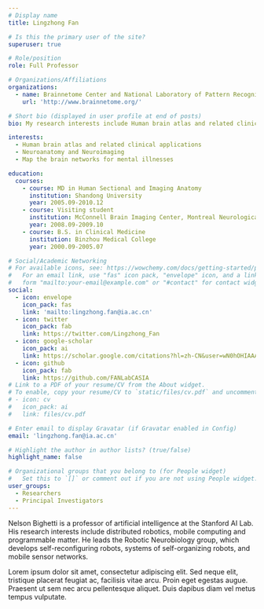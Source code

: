 ```yaml
---
# Display name
title: Lingzhong Fan

# Is this the primary user of the site?
superuser: true

# Role/position
role: Full Professor

# Organizations/Affiliations
organizations:
  - name: Brainnetome Center and National Laboratory of Pattern Recognition, Institute of Automation, the Chinese Academy of Sciences
    url: 'http://www.brainnetome.org/'

# Short bio (displayed in user profile at end of posts)
bio: My research interests include Human brain atlas and related clinical applications.

interests:
  - Human brain atlas and related clinical applications
  - Neuroanatomy and Neuroimaging
  - Map the brain networks for mental illnesses

education:
  courses:
    - course: MD in Human Sectional and Imaging Anatomy
      institution: Shandong University
      year: 2005.09-2010.12
    - course: Visiting student
      institution: McConnell Brain Imaging Center, Montreal Neurological Institute, McGill university  
      year: 2008.09-2009.10
    - course: B.S. in Clinical Medicine
      institution: Binzhou Medical College
      year: 2000.09-2005.07

# Social/Academic Networking
# For available icons, see: https://wowchemy.com/docs/getting-started/page-builder/#icons
#   For an email link, use "fas" icon pack, "envelope" icon, and a link in the
#   form "mailto:your-email@example.com" or "#contact" for contact widget.
social:
  - icon: envelope
    icon_pack: fas
    link: 'mailto:lingzhong.fan@ia.ac.cn'
  - icon: twitter
    icon_pack: fab
    link: https://twitter.com/Lingzhong_Fan
  - icon: google-scholar
    icon_pack: ai
    link: https://scholar.google.com/citations?hl=zh-CN&user=wN0hOHIAAAAJ
  - icon: github
    icon_pack: fab
    link: https://github.com/FANLabCASIA
# Link to a PDF of your resume/CV from the About widget.
# To enable, copy your resume/CV to `static/files/cv.pdf` and uncomment the lines below.
# - icon: cv
#   icon_pack: ai
#   link: files/cv.pdf

# Enter email to display Gravatar (if Gravatar enabled in Config)
email: 'lingzhong.fan@ia.ac.cn'

# Highlight the author in author lists? (true/false)
highlight_name: false

# Organizational groups that you belong to (for People widget)
#   Set this to `[]` or comment out if you are not using People widget.
user_groups:
  - Researchers
  - Principal Investigators
---
```


Nelson Bighetti is a professor of artificial intelligence at the Stanford AI Lab. His research interests include distributed robotics, mobile computing and programmable matter. He leads the Robotic Neurobiology group, which develops self-reconfiguring robots, systems of self-organizing robots, and mobile sensor networks.

Lorem ipsum dolor sit amet, consectetur adipiscing elit. Sed neque elit, tristique placerat feugiat ac, facilisis vitae arcu. Proin eget egestas augue. Praesent ut sem nec arcu pellentesque aliquet. Duis dapibus diam vel metus tempus vulputate.
